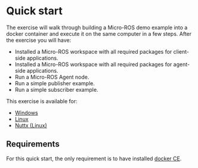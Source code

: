 ﻿# Quick start


The exercise will walk through building a Micro-ROS demo example into a docker container and execute it on the same computer in a few steps.
After the exercise you will have:

- Installed a Micro-ROS workspace with all required packages for client-side applications.
- Installed a Micro-ROS workspace with all required packages for agent-side applications.
- Run a Micro-ROS Agent node.
- Run a simple publisher example.
- Run a simple subscriber example.

This exercise is available for:

- [Windows](Windows_quick_start.md)
- [Linux](Linux_quick_start.md)
- [Nuttx (Linux)](Nuttx_Linux_quick_start.md)

## Requirements

For this quick start, the only requirement is to have installed [docker CE](https://docs.docker.com/install/). 
